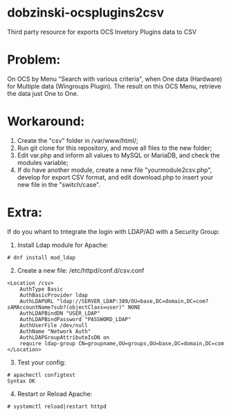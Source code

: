 # dobzinski-ocsplugins2csv
Third party resource for exports OCS Invetory Plugins data to CSV

# Problem:
On OCS by Menu "Search with various criteria", when One data (Hardware) for Multiple data (Wingroups Plugin). The result on this OCS Menu, retrieve the data just One to One.

# Workaround:
1. Create the "csv" folder in /var/www/html/;
2. Run git clone for this repository, and move all files to the new folder;
3. Edit var.php and inform all values to MySQL or MariaDB, and check the modules variable;
4. If do have another module, create a new file "yourmodule2csv.php", develop for export CSV format, and edit download.php to insert your new file in the "switch/case".

# Extra:
If do you whant to tntegrate the login with LDAP/AD with a Security Group:

1. Install Ldap module for Apache:
```
# dnf install mod_ldap
```
2. Create a new file: /etc/httpd/conf.d/csv.conf
```
<Location /csv>
    AuthType Basic
    AuthBasicProvider ldap
    AuthLDAPURL "ldap://SERVER_LDAP:389/OU=base,DC=domain,DC=com?sAMAccountName?sub?(objectClass=user)" NONE
    AuthLDAPBindDN "USER_LDAP"
    AuthLDAPBindPassword "PASSWORD_LDAP"
    AuthUserFile /dev/null
    AuthName "Network Auth"
    AuthLDAPGroupAttributeIsDN on
    require ldap-group CN=groupname,OU=groups,OU=base,DC=domain,DC=com
</Location>
```
3. Test your config:
```
# apachectl configtest
Syntax OK
```
4. Restart or Reload Apache:
```
# systemctl reload|restart httpd
```
